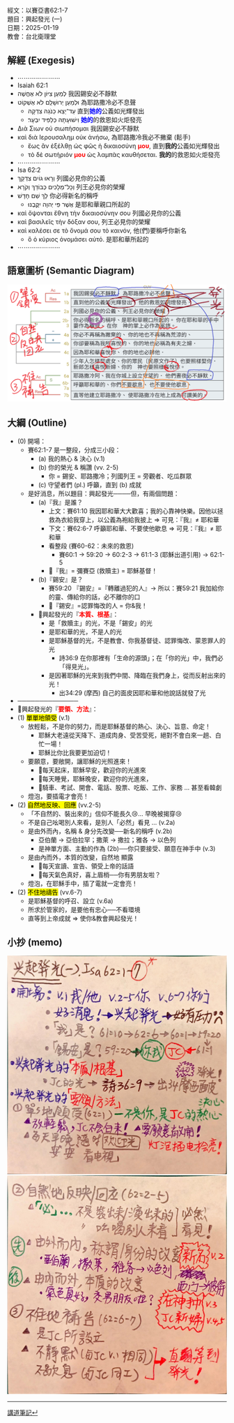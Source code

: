 經文：以賽亞書62:1-7   
題目：興起發光 (一)   
日期：2025-01-19   
教會：台北衛理堂   


## 解經 (Exegesis)



- ⋯⋯⋯⋯⋯⋯⋯
- ‎Isaiah 62:1
- לְמַעַן צִיּוֹן לֹא אֶחֱשֶׁה 我因錫安必不靜默
- וּלְמַעַן יְרוּשָׁלִַם לֹא אֶשְׁקוֹט 為耶路撒冷必不息聲
	- עַד־יֵצֵא כַנֹּגַהּ צִדְקָהּ 直到<strong><font color='blue'>她的</font></strong>公義如光輝發出
	- וִישׁוּעָתָהּ כְּלַפִּיד יִבְעָר׃ <strong><font color='blue'>她的</font></strong>的救恩如火炬發亮
- Διὰ Σιων οὐ σιωπήσομαι 我因錫安必不靜默
- καὶ διὰ Ιερουσαλημ οὐκ ἀνήσω, 為耶路撒冷我必不撇棄 (鬆手)
	- ἕως ἂν ἐξέλθῃ ὡς φῶς ἡ δικαιοσύνη <strong><font color='red'>μου</font></strong>, 直到**我的**公義如光輝發出
	- τὸ δὲ σωτήριόν <strong><font color='red'>μου</font></strong> ὡς λαμπὰς καυθήσεται. **我的**的救恩如火炬發亮
- ⋯⋯⋯⋯⋯⋯⋯
- Isa 62:2
- וְרָאוּ גוֹיִם צִדְקֵךְ 列國必見你的公義
- וְכָל־מְלָכִים כְּבוֹדֵךְ וְקֹרָא 列王必見你的榮耀
- לָךְ שֵׁם חָדָשׁ 你必得新名的稱呼
	- אֲשֶׁר פִּי יְהוָה יִקֳּבֶנּוּ׃ 是耶和華親口所起的
- καὶ ὄψονται ἔθνη τὴν δικαιοσύνην σου 列國必見你的公義
- καὶ βασιλεῖς τὴν δόξαν σου, 列王必見你的榮耀
- καὶ καλέσει σε τὸ ὄνομά σου τὸ καινόν, 他(們)要稱呼你新名
	- ὃ ὁ κύριος ὀνομάσει αὐτό. 是耶和華所起的
- ⋯⋯⋯⋯⋯⋯⋯

## 語意圖析 (Semantic Diagram)

![images/2025-01-19-Isa.62.1-7.png](images/2025-01-19-Isa.62.1-7.png)

## 大綱 (Outline)

- (0) 開場：
	- 賽62:1-7 是一整段，分成三小段：
		- (a) 我的熱心 & 決心 (v.1)
		- (b) 你的榮光 & 稱讚 (vv. 2-5)
			- 你 = 錫安、耶路撒冷；列國列王 = 旁觀者、吃瓜群眾
		- (c) 守望者們 (pl.) 呼籲，直到 (b) 成就
	- 是好消息，所以題目：興起發光────但，有兩個問題：
		- (a)『我』是誰？
			- 上文：賽61:10 我因耶和華大大歡喜；我的心靠神快樂。因他以拯救為衣給我穿上，以公義為袍給我披上 ⇒ 可見：『我』≠ 耶和華
			- 下文：賽62:6-7 呼籲耶和華、不要使他歇息 ⇒ 可見：『我』≠ 耶和華
			- 看整段 (賽60-62：未來的救恩)
				- 賽60:1 → 59:20 → 60:2-3 → 61:1-3 (耶穌出道引用) → 62:1-5
			- 📌『我』= 彌賽亞 (救贖主) = 耶穌基督！
		- (b)『錫安』是？
			- 賽59:20 『錫安』=『轉離過犯的人』→ 所以：賽59:21 我加給你的靈、傳給你的話，必不離你的口
			- 📌『錫安』=認罪悔改的人 = 你&我！
		- 🎯興起發光的『<strong><font color='red'>本質、根基</font></strong>』：
			- 是「救贖主」的光，不是「錫安」的光
			- 是耶和華的光，不是人的光
			- 是耶穌基督的光，不是教會、你我基督徒、認罪悔改、蒙恩罪人的光
				- 詩36:9 在你那裡有「生命的源頭」；在「你的光」中，我們必「得見光」。
			- 是因著耶穌的光來到我們中間、降臨在我們身上，從而反射出來的光！
				- 出34:29 (摩西) 自己的面皮因耶和華和他說話就發了光
- ──────────────
- 🎯興起發光的『<strong><font color='red'>要領、方法</font></strong>』：
- (1) <mark>單單地領受</mark> (v.1)
	- 放輕鬆，不是你的努力，而是耶穌基督的熱心、決心、旨意、命定！
		- 耶穌大老遠從天降下、道成肉身、受苦受死，絕對不會白來一趟、白忙一場！
		- 耶穌比你比我要更加迫切！
	- 要願意，要敞開，讓耶穌的光照進來！
		- 🚩每天起床，耶穌早安，歡迎你的光進來
		- 🚩每天睡覺，耶穌晚安，歡迎你的光進來，
		- 🚩騎車、考試、開會、電話、股票、吃飯、工作、家務 ... 甚至看韓劇
	- 燈泡，要插電才會亮！
- (2) <mark>自然地反映、回應</mark> (vv.2-5)
	- 「不自然的、裝出來的」信仰不能長久😢... 早晚被揭穿😢
	- 不是自己吆喝別人來看，是別人「必然」看見 ... (v.2a)
	- 是由外而內，名稱 & 身分先改變──新名的稱呼 (v.2b)
		- 亞伯蘭 → 亞伯拉罕；撒萊 → 撒拉；雅各 → 以色列
		- 是神單方面、主動的作為 (2b)──你只要接受、願意在神手中 (v.3)
	- 是由內而外，本質的改變，自然地 顯露
		- 🚩每天宣讀、宣告、領受上帝的話語
		- 🚩每天氣色真好，喜上眉梢──你有男朋友啦？
	- 燈泡，在耶穌手中，插了電就一定會亮！
- (2) <mark>不住地禱告</mark> (vv.6-7)
	- 是耶穌基督的呼召、設立 (v.6a)
	- 所求於管家的，是要他有忠心──不看環境
	- 直等到上帝成就 ⇒ 使你&教會興起發光！

## 小抄 (memo)


![images/2025-01-19-Memo1.jpg](images/2025-01-19-Memo1.jpg)
![images/2025-01-19-Memo2.jpg](images/2025-01-19-Memo2.jpg)


---


[講道筆記↵](README.md)


